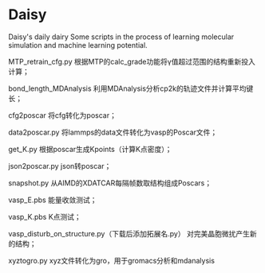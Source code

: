 # Daisy
Daisy's daily dairy
Some scripts in the process of learning molecular simulation and machine learning potential.

MTP_retrain_cfg.py 根据MTP的calc_grade功能将γ值超过范围的结构重新投入计算；

bond_length_MDAnalysis 利用MDAnalysis分析cp2k的轨迹文件并计算平均键长；

cfg2poscar 将cfg转化为poscar；

data2poscar.py 将lammps的data文件转化为vasp的Poscar文件；

get_K.py 根据poscar生成Kpoints（计算K点密度）；

json2poscar.py json转poscar；

snapshot.py 从AIMD的XDATCAR每隔帧数取结构组成Poscars；

vasp_E.pbs 能量收敛测试；

vasp_K.pbs K点测试；

vasp_disturb_on_structure.py（下载后添加拓展名.py） 对完美晶胞微扰产生新的结构；

xyztogro.py xyz文件转化为gro，用于gromacs分析和mdanalysis
